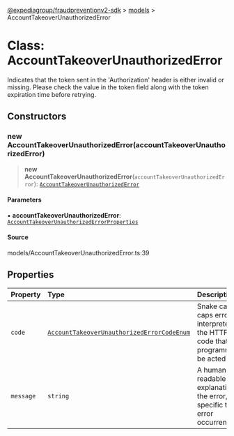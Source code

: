 [@expediagroup/fraudpreventionv2-sdk](../../index.md) > [models](../index.md) > AccountTakeoverUnauthorizedError

# Class: AccountTakeoverUnauthorizedError

Indicates that the token sent in the \'Authorization\' header is either invalid or missing. Please check the value in the token field along with the token expiration time before retrying.

## Constructors

### new AccountTakeoverUnauthorizedError(accountTakeoverUnauthorizedError)

> **new AccountTakeoverUnauthorizedError**(`accountTakeoverUnauthorizedError`): [`AccountTakeoverUnauthorizedError`](AccountTakeoverUnauthorizedError.md)

#### Parameters

▪ **accountTakeoverUnauthorizedError**: [`AccountTakeoverUnauthorizedErrorProperties`](../interfaces/AccountTakeoverUnauthorizedErrorProperties.md)

#### Source

models/AccountTakeoverUnauthorizedError.ts:39

## Properties

| Property | Type | Description | Source |
| :------ | :------ | :------ | :------ |
| `code` | [`AccountTakeoverUnauthorizedErrorCodeEnum`](../type-aliases/AccountTakeoverUnauthorizedErrorCodeEnum.md) | Snake cased all caps error code interpreted from the HTTP status code that can programmatically be acted upon. | models/AccountTakeoverUnauthorizedError.ts:32 |
| `message` | `string` | A human-readable explanation of the error, specific to this error occurrence. | models/AccountTakeoverUnauthorizedError.ts:37 |
